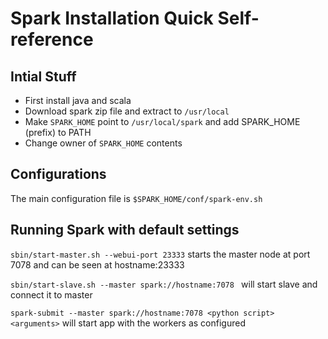 # Spark Installation Quick Self-reference

## Intial Stuff

* First install java and scala
* Download spark zip file and extract to ```/usr/local```
* Make ```SPARK_HOME``` point to ```/usr/local/spark``` and add SPARK_HOME (prefix) to PATH
* Change owner of ```SPARK_HOME``` contents

## Configurations

The main configuration file is ```$SPARK_HOME/conf/spark-env.sh```

## Running Spark with default settings

```sbin/start-master.sh --webui-port 23333``` starts the master node at port 7078 and can be seen at hostname:23333

```sbin/start-slave.sh --master spark://hostname:7078 ``` will start slave and connect it to master

```spark-submit --master spark://hostname:7078 <python script> <arguments>``` will start app with the workers as configured
